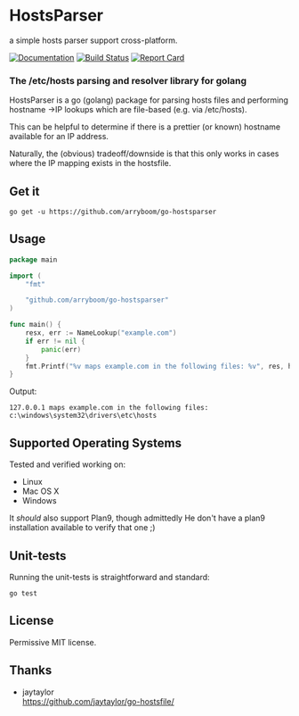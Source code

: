 # HostsParser

a simple hosts parser support cross-platform.

[![Documentation](https://godoc.org/github.com/arryboom/go-hostsparser?status.svg)](https://godoc.org/github.com/arryboom/go-hostsparser)
[![Build Status](https://travis-ci.org/arryboom/go-hostsparser.svg)](https://travis-ci.org/arryboom/go-hostsparser)
[![Report Card](https://goreportcard.com/badge/github.com/arryboom/go-hostsparser)](https://goreportcard.com/report/arryboom/go-hostsparser)

### The /etc/hosts parsing and resolver library for golang

HostsParser is a go (golang) package for parsing hosts files and performing hostname ->IP lookups which are file-based (e.g. via /etc/hosts).

This can be helpful to determine if there is a prettier (or known) hostname
available for an IP address.

Naturally, the (obvious) tradeoff/downside is that this only
works in cases where the IP mapping exists in the hostsfile.

## Get it

    go get -u https://github.com/arryboom/go-hostsparser

## Usage

```go
package main

import (
    "fmt"

    "github.com/arryboom/go-hostsparser"
)

func main() {
    resx, err := NameLookup("example.com")
    if err != nil {
        panic(err)
    }
    fmt.Printf("%v maps example.com in the following files: %v", res, hostsfile.HostsPath)
}
```

Output:

    127.0.0.1 maps example.com in the following files: c:\windows\system32\drivers\etc\hosts

## Supported Operating Systems

Tested and verified working on:

* Linux
* Mac OS X
* Windows

It *should* also support Plan9, though admittedly He don't have a plan9
installation available to verify that one ;)

## Unit-tests

Running the unit-tests is straightforward and standard:

    go test


## License

Permissive MIT license.

## Thanks

- jaytaylor  
https://github.com/jaytaylor/go-hostsfile/
